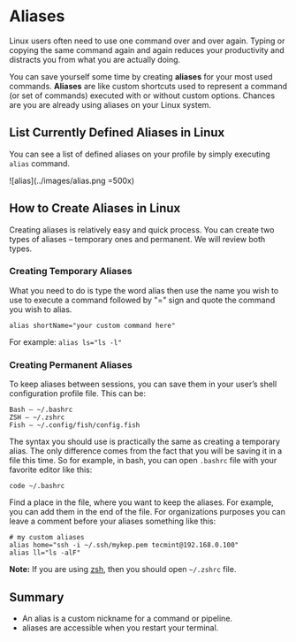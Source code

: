 # Aliases

Linux users often need to use one command over and over again. Typing or copying the same command again and again reduces your productivity and distracts you from what you are actually doing.

You can save yourself some time by creating **aliases** for your most used commands. **Aliases** are like custom shortcuts used to represent a command (or set of commands) executed with or without custom options. Chances are you are already using aliases on your Linux system.

## List Currently Defined Aliases in Linux
You can see a list of defined aliases on your profile by simply executing `alias` command.

![alias](../images/alias.png =500x)

## How to Create Aliases in Linux

Creating aliases is relatively easy and quick process. You can create two types of aliases – temporary ones and permanent. We will review both types.

### Creating Temporary Aliases
What you need to do is type the word alias then use the name you wish to use to execute a command followed by "=" sign and quote the command you wish to alias.

`alias shortName="your custom command here"`

For example:
`alias ls="ls -l"`

### Creating Permanent Aliases

To keep aliases between sessions, you can save them in your user’s shell configuration profile file. This can be:

```
Bash – ~/.bashrc
ZSH – ~/.zshrc
Fish – ~/.config/fish/config.fish
```

The syntax you should use is practically the same as creating a temporary alias. The only difference comes from the fact that you will be saving it in a file this time. So for example, in bash, you can open `.bashrc` file with your favorite editor like this:

`code ~/.bashrc`

Find a place in the file, where you want to keep the aliases. For example, you can add them in the end of the file. For organizations purposes you can leave a comment before your aliases something like this:

```
# my custom aliases
alias home="ssh -i ~/.ssh/mykep.pem tecmint@192.168.0.100"
alias ll="ls -alF"
```

**Note:** If you are using [zsh](https://linuxhint.com/install_zsh_shell_ubuntu_1804/), then you should open `~/.zshrc` file.


## Summary

- An alias is a custom nickname for a command or pipeline.
- aliases are accessible when you restart your terminal.
